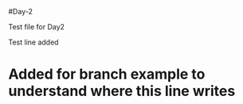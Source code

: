 #Day-2

Test file for Day2

Test line added

# Added for branch example to understand where this line writes